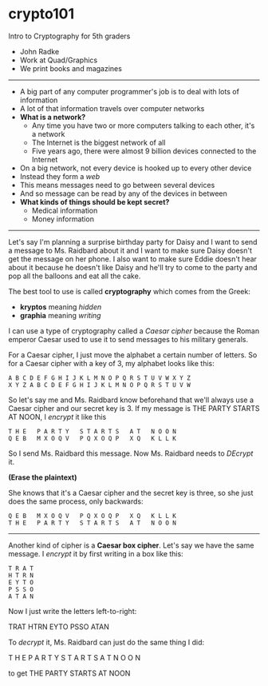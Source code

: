 # crypto101
Intro to Cryptography for 5th graders

* John Radke
* Work at Quad/Graphics
* We print books and magazines

-----

* A big part of any computer programmer's job is to deal with lots of information
* A lot of that information travels over computer networks
* **What is a network?**
  * Any time you have two or more computers talking to each other, it's a network
  * The Internet is the biggest network of all
  * Five years ago, there were almost 9 billion devices connected to the Internet
* On a big network, not every device is hooked up to every other device
* Instead they form a *web*
* This means messages need to go between several devices
* And so message can be read by any of the devices in between
* **What kinds of things should be kept secret?**
  * Medical information
  * Money information

-----

Let's say I'm planning a surprise birthday party for Daisy and I want to send a message to
Ms. Raidbard about it and I want to make sure Daisy doesn't get the message on her phone. I
also want to make sure Eddie doesn't hear about it because he doesn't like Daisy and he'll
try to come to the party and pop all the balloons and eat all the cake.

The best tool to use is called **cryptography** which comes from the Greek:
* **kryptos** meaning *hidden*
* **graphia** meaning *writing*

I can use a type of cryptography called a *Caesar cipher* because the Roman emperor Caesar
used to use it to send messages to his military generals.

For a Caesar cipher, I just move the alphabet a certain number of letters. So for a Caesar
cipher with a key of 3, my alphabet looks like this:

```
A B C D E F G H I J K L M N O P Q R S T U V W X Y Z
X Y Z A B C D E F G H I J K L M N O P Q R S T U V W
```

So let's say me and Ms. Raidbard know beforehand that we'll always use a Caesar cipher and
our secret key is 3. If my message is THE PARTY STARTS AT NOON, I *encrypt* it like this

```
T H E   P A R T Y   S T A R T S   A T   N O O N
Q E B   M X O Q V   P Q X O Q P   X Q   K L L K
```
So I send Ms. Raidbard this message. Now Ms. Raidbard needs to *DEcrypt* it.

**(Erase the plaintext)**

She knows that it's a Caesar cipher and the secret
key is three, so she just does the same process, only backwards:

```
Q E B   M X O Q V   P Q X O Q P   X Q   K L L K
T H E   P A R T Y   S T A R T S   A T   N O O N
```

-------

Another kind of cipher is a **Caesar box cipher**. Let's say we have the same message. I
*encrypt* it by first writing in a box like this:

```
T R A T
H T R N
E Y T O
P S S O
A T A N
```

Now I just write the letters left-to-right:

TRAT HTRN EYTO PSSO ATAN

To *decrypt* it, Ms. Raidbard can just do the same thing I did:

T H E P A
R T Y S T
A R T S A
T N O O N

to get THE PARTY STARTS AT NOON

